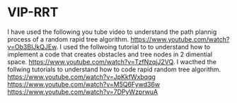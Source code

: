# VIP-RRT   
I have used the following you tube video to understand the path plannig process of a random rapid tree algorithm.
https://www.youtube.com/watch?v=Ob3BIJkQJEw.
I used the follwoing tutorial to to understand how to implement a code that creates obstacles and tree nodes in 2 dimential space. https://www.youtube.com/watch?v=TzfNzqjJ2VQ. 
I wacthed the follwing tutorials to understand how to code rapid random tree algorithm. 
https://www.youtube.com/watch?v=JpKkfWxbqqg
https://www.youtube.com/watch?v=M5Q6Fywd36w
https://www.youtube.com/watch?v=7DPyWzprwuA


